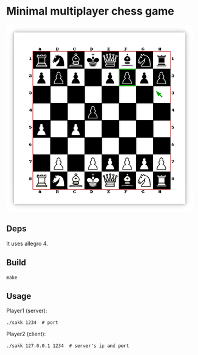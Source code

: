 # Minimal multiplayer chess game

![Screenashot](screenshot.png)

## Deps
It uses allegro 4.

## Build
```
make
```

## Usage

Player1 (server):
```
./sakk 1234  # port
```

Player2 (client):
```
./sakk 127.0.0.1 1234  # server's ip and port
```

